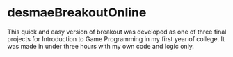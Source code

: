 # desmaeBreakoutOnline
This quick and easy version of breakout was developed as one of three final projects for Introduction to Game Programming in my first year of college. It was made in under three hours with my own code and logic only.
